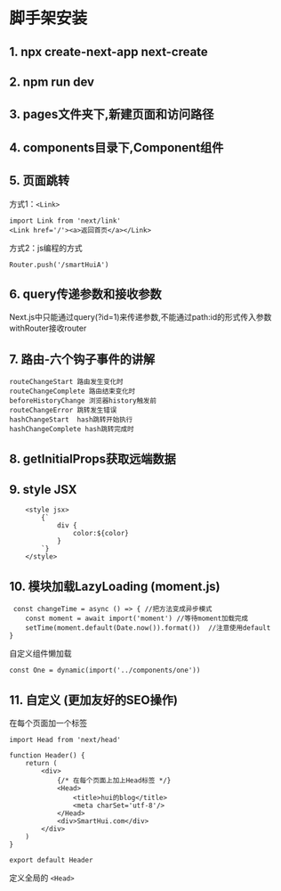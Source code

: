 # 脚手架安装
## 1. npx create-next-app next-create

## 2. npm run dev

## 3. pages文件夹下,新建页面和访问路径

## 4. components目录下,Component组件

## 5. 页面跳转
方式1：`<Link>`  <br>

```
import Link from 'next/link'
<Link href='/'><a>返回首页</a></Link>
```
方式2：js编程的方式 
```
Router.push('/smartHuiA')
```
## 6. query传递参数和接收参数
Next.js中只能通过query(?id=1)来传递参数,不能通过path:id的形式传入参数<br>
withRouter接收router

## 7. 路由-六个钩子事件的讲解
```
routeChangeStart 路由发生变化时
routeChangeComplete 路由结束变化时
beforeHistoryChange 浏览器history触发前
routeChangeError 跳转发生错误
hashChangeStart  hash跳转开始执行
hashChangeComplete hash跳转完成时
```

## 8. getInitialProps获取远端数据

## 9. style JSX
```
    <style jsx>
        {`
            div {
                color:${color}
            }
        `}
    </style>
```

## 10. 模块加载LazyLoading (moment.js)
```
 const changeTime = async () => { //把方法变成异步模式
    const moment = await import('moment') //等待moment加载完成
    setTime(moment.default(Date.now()).format())  //注意使用default
}
```
自定义组件懒加载
```
const One = dynamic(import('../components/one'))
```

## 11. 自定义<Head> (更加友好的SEO操作)
在每个页面加一个<Head>标签
```
import Head from 'next/head'

function Header() {
    return (
        <div>
            {/* 在每个页面上加上Head标签 */}
            <Head>
                <title>hui的blog</title>
                <meta charSet='utf-8'/>
            </Head>
            <div>SmartHui.com</div>
        </div>
    )
}

export default Header
```

定义全局的 `<Head>`
